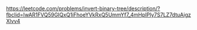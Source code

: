 https://leetcode.com/problems/invert-binary-tree/description/?fbclid=IwAR1FVQ59GIQxQ1iFhoeYVkRxQ5UmmYf7_4mHpIPly7S7LZ7dtuAigzXlvv4